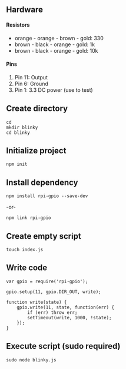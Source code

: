 ## Hardware

#### Resistors

* orange - orange - brown - gold: 330
* brown - black - orange - gold: 1k
* brown - black - orange - gold: 10k  

#### Pins

1. Pin 11: Output
2. Pin 6: Ground
3. Pin 1: 3.3 DC power (use to test)

## Create directory

    cd
    mkdir blinky
    cd blinky

## Initialize project

    npm init

## Install dependency

    npm install rpi-gpio --save-dev

-or-

    npm link rpi-gpio

## Create empty script

    touch index.js

## Write code

    var gpio = require('rpi-gpio');

    gpio.setup(11, gpio.DIR_OUT, write);

    function write(state) {
        gpio.write(11, state, function(err) {
            if (err) throw err;
            setTimeout(write, 1000, !state);
        });
    }

## Execute script (sudo required)

    sudo node blinky.js
